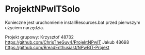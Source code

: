 # ProjektNPwITSolo

Konieczne jest uruchomienie installResources.bat przed pierwszym użyciem narzędzia.

Projekt grupowy:
Krzysztof 48732 https://github.com/ChrisTheGuy4/ProjektNPwIT
Jakub 48698 https://github.com/BreadEnthusiast/NPwBIT-Projekt
